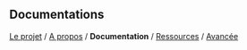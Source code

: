 ## Documentations

[Le projet](index.md) / [A propos](about.md) / **Documentation** / [Ressources](ressources.md) / [Avancée](avancee.md)
